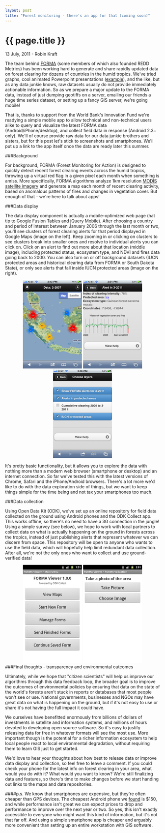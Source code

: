 ```yaml
---
layout: post
title: "Forest monitoring - there's an app for that (coming soon)"
---
```


{{ page.title }}
================


<p class="meta">13 July, 2011 - Robin Kraft</p>

The team behind [FORMA](http://www.cgdev.org/forma) (some members of which also founded REDD Metrics) has been working hard to generate and share rapidly updated data on forest clearing for dozens of countries in the humid tropics. We've tried graphs, cool animated Powerpoint presentations \([example](http://www.reddmetrics.com/2011/04/06/malaysian-forest-clearing.html)\), and the like, but as any data junkie knows, raw datasets usually do not provide immediately actionable information. So as we prepare a major update to the FORMA data, instead of just dumping geotiffs on a server, emailing our friends a huge time series dataset, or setting up a fancy GIS server, we're going mobile!

That is, thanks to support from the World Bank's Innovation Fund we're readying a simple mobile app to allow technical and non-technical users alike to query and visualize the latest FORMA data (Android/iPhone/desktop), and collect field data in response (Android 2.3+ only). We'll of course provide raw data for our data junkie brothers and sisters, but for this post let's stick to screenshots and smartphones. We'll put up a link to the app itself once the data are ready later this summer.

###Background

For background, FORMA (Forest Monitoring for Action) is designed to quickly detect recent forest clearing events across the humid tropics, throwing up a virtual red flag in a given pixel each month when something is amiss. More specifically, FORMA algorithms analyze 1km resolution [MODIS satellite imagery](https://lpdaac.usgs.gov/lpdaac/products/modis_overview) and generate a map each month of recent clearing activity, based on anomalous patterns of fires and changes in vegetation cover. But enough of that - we're here to talk about apps!

###Data display

The data display component is actually a mobile-optimized web page (hat tip to Google Fusion Tables and jQuery Mobile). After choosing a country and period of interest between January 2006 through the last month or two, you'll see clusters of forest clearing alerts for that period displayed in Google Maps (image on the left). Keep zooming in or clicking on clusters to see clusters break into smaller ones and resolve to individual alerts you can click on. Click on an alert to find out more about that location (middle image), including protected status, ecosystem type, and NDVI and fires data going back to 2000. You can also turn on or off background datasets (IUCN protected areas and historical clearing data from FORMA or South Dakota State), or only see alerts that fall inside IUCN protected areas (image on the right).

<center><img src="/images/app/indonesia_small.png" height="288"> <img src="/images/app/alert_small.png" height="288"> <img src="/images/app/layers_small.png" height="288"></center>

It's pretty basic functionality, but it allows you to explore the data with nothing more than a modern web browser (smartphone or desktop) and an internet connection. So far we've tested this with the latest versions of Chrome, Safari and the iPhone/Android browsers. There's a lot more we'd like to do with the data exploration side of things, but we want to keep things simple for the time being and not tax your smartphones too much.

###Data collection

Using Open Data Kit (ODK), we've set up an online repository for field data collected on the ground using Android phones and the ODK Collect app. This works offline, so there's no need to have a 3G connection in the jungle! Using a simple survey (see below), we hope to work with local partners to collect data on what is actually happening on the ground in forests across the tropics, instead of just publishing alerts that represent whatever we can discern from space. This repository will be open to anyone who wants to use the field data, which will hopefully help limit redundant data collection. After all, we're not the only ones who want to collect and use ground-verified data!

<center>
<img src="/images/app/collect.png" height="320"> <img src="/images/app/pic.png" height="320">
</center>
###Final thoughts - transparency and environmental outcomes

Ultimately, while we hope that "citizen scientists" will help us improve our algorithms through this data feedback loop, the broader goal is to improve the outcomes of environmental policies by ensuring that data on the state of the world's forests aren't stuck in reports or databases that most people won't see or use. National governments, businesses and NGOs may have great data on what is happening on the ground, but if it's not easy to use or share it's not having the full impact it could have.

We ourselves have benefitted enormously from billions of dollars of investments in satellite and information systems, and millions of hours devoted to developing open source software. So it's easy to justify releasing data for free in whatever formats will see the most use. More important though is the potential for a richer information ecosystem to help local people react to local environmental degradation, without requiring them to learn GIS just to get started.

We'd love to hear your thoughts about how best to release data or improve data display and collection, so feel free to leave a comment. If you could check your phone for the latest info on forest clearing in your area, what would you do with it? What would you want to know? We're still finalizing data and features, so there's time to make changes before we start handing out links to the maps and data repositories.

####p.s.
We know that smartphones are expensive, but they're often cheaper than GPS devices. The cheapest Android phone we [found](http://www.pcworld.idg.com.au/review/mobile_phones/huawei/ideos_u8150/363402) is $150, and while performance isn't great we can expect prices to drop and performance to improve over the next year or two. So yes, this isn't exactly accessible to everyone who might want this kind of information, but it's not that far off. And using a simple smartphone app is cheaper and arguably more convenient than setting up an entire workstation with GIS software.
